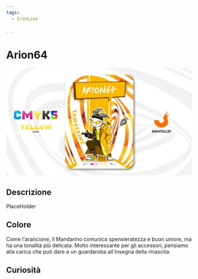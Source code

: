 ```yaml
---
tags:
  - IronLine

...
```


# Arion64

![arion64](../eg/Y/arion64.jpg)

## Descrizione

PlaceHolder

## Colore

Come l'arancione, il Mandarino comunica spensieratezza e buon umore, ma ha una tonalità più delicata. Molto interessante per gli accessori, pensiamo alla carica che può dare a un guardaroba all'insegna della rinascita.

## Curiosità